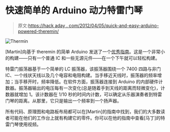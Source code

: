 # 快速简单的 Arduino 动力特雷门琴

> 原文:[https://hack aday . com/2012/04/05/quick-and-easy-arduino-powered-theremin/](https://hackaday.com/2012/04/05/quick-and-easy-arduino-powered-theremin/)

![](../Images/e2b525b0eb515a7c424e6302482c6c20.png "Thermin")

[Martin]向基于 theremin 的简单 Arduino 发送了一个[优秀指南](http://interface.khm.de/index.php/lab/experiments/theremin-as-a-capacitive-sensing-device/)。这是一个非常小的构建——只有一个普通 IC 和一些无源元件——在一个下午就可以轻松构建。

特雷门振荡器基于一个简单的 LC 振荡器，该振荡器围绕一个 7400 四路与非门 IC、一个线状天线以及几个电容和电阻构建。当手移近天线时，振荡器的频率增加；当手移开时，频率降低。在软件方面，振荡器连接到 Arduino 的内部硬件计数器。振荡器输出的电压每有一次变化(总是随着手到天线的距离而轻微变化)，计数器就增加 1。该计数器在 1/10 秒的时间内计数，可以确定从乐器演奏者到特雷门琴的距离。从那里，它只是输出一个频率到一个扬声器。

所有代码、原理图和电路板布局都可以在[Martin]的指南中找到，我们的大多数读者可能在他们的工作台上就有构建它的零件。你可以在他的指南中查看[马丁]的特雷门琴使用视频。
